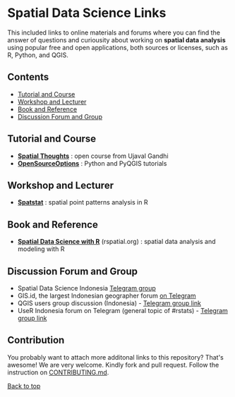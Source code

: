 # Spatial Data Science Links

This included links to online materials and forums where you can find the answer of questions and curiousity about working on **spatial data analysis** using popular free and open applications, both sources or licenses, such as R, Python, and QGIS.

## Contents

- [Tutorial and Course](https://github.com/akherlan/sdslisting#tutorial-and-course)
- [Workshop and Lecturer](https://github.com/akherlan/sdslisting#workshop-and-lecturer)
- [Book and Reference](https://github.com/akherlan/sdslisting#book-and-reference)
- [Discussion Forum and Group](https://github.com/akherlan/sdslisting#discussion-forum-and-group)

## Tutorial and Course

- [**Spatial Thoughts**](https://courses.spatialthoughts.com/index.html) : open course from Ujaval Gandhi
- [**OpenSourceOptions**](https://opensourceoptions.com/tutorials/) : Python and PyQGIS tutorials


## Workshop and Lecturer

- [**Spatstat**](http://spatstat.org/workshops.html) : spatial point patterns analysis in R


## Book and Reference

- [**Spatial Data Science with R**](https://www.rspatial.org/index.html) (rspatial.org) : spatial data analysis and modeling with R


## Discussion Forum and Group

- Spatial Data Science Indonesia [Telegram group](https://t.me/sains_data_spasial)
- GIS.id, the largest Indonesian geographer forum [on Telegram](https://t.me/gis_id)
- QGIS users group discussion (Indonesia) - [Telegram group link](https://t.me/qgisindonesia)
- UseR Indonesia forum on Telegram (general topic of #rstats) - [Telegram group link](https://t.me/GNURIndonesia)


## Contribution

You probably want to attach more additonal links to this repository? That's awesome! We are very welcome. Kindly fork and pull request. Follow the instruction on [CONTRIBUTING.md](https://github.com/akherlan/sdslisting/blob/main/CONTRIBUTING.md).

[Back to top](https://github.com/akherlan/sdslisting#Contents)
